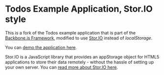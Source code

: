 Todos Example Application, Stor.IO style
========================================

This is a fork of the Todos example application that is part of the [Backbone.js Framework](https://github.com/documentcloud/backbone/), modified to use [Stor.IO](http://stor.io) instead of *localStorage*.

You can [demo the application here](http://cyu.github.com/storio-backbone-todos).

Stor.IO is a JavaScript library that provides an appStorage object for HTML5 applications to store their data remotely - without the hassle of setting up your own server.  You can [read more about Stor.IO here](http://blog.sourcebender.com/easy-storage-for-html5-applications.html).
